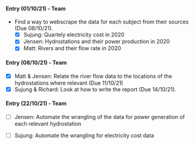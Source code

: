 #### Entry (01/10/21) - Team
- Find a way to webscrape the data for each subject from their sources (Due 08/10/21).
  - [x] Sujung: Quartely electricity cost in 2020
  - [x] Jensen: Hydrostations and their power production in 2020
  - [x] Matt: Rivers and their flow rate in 2020

#### Entry (08/10/21) - Team
- [x] Matt & Jensen: Relate the river flow data to the locations of the hydrostations where relevant (Due 11/10/21)
- [x] Sujung & Richard: Look at how to write the report (Due 14/10/21).

#### Entry (22/10/21) - Team
- [ ] Jensen: Automate the wrangling of the data for power generation of each relevant hydrostation
- [ ] Sujung: Automate the wrangling for electricity cost data

